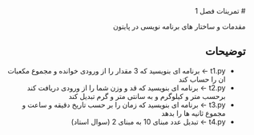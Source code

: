 <div dir="rtl">
# تمرینات فصل 1

مقدمات و ساختار های برنامه نویسی در پایتون
##  توضیحات
- t1.py -> برنامه ای بنویسید که 3 مقدار را از ورودی خوانده و مجموع مکعبات ان را حساب کند
- t2.py -> برنامه ای بنویسید که قد و وزن شما را از ورودی دریافت کند برحسب متر و کیلوگرم و به سانتی متر و گرم تبدیل کند
- t3.py -> برنامه ای بنویسید که زمان را بر حسب تاریخ دقیقه و ساعت و مجموع ثانیه ها را بدهد
- t4.py -> تبدیل عدد مبنای 10 به مبنای 2 (سوال استاد) 
 



